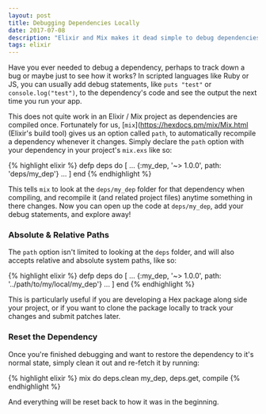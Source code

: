 ```yaml
---
layout: post
title: Debugging Dependencies Locally
date: 2017-07-08
description: "Elixir and Mix makes it dead simple to debug dependencies."
tags: elixir
---
```


Have you ever needed to debug a dependency, perhaps to track down a bug or maybe just to see how it works? In scripted languages like Ruby or JS, you can usually add debug statements, like `puts "test"` or `console.log("test")`, to the dependency's code and see the output the next time you run your app.

This does not quite work in an Elixir / Mix project as dependencies are compiled once. Fortunately for us, [`mix`](https://hexdocs.pm/mix/Mix.html (Elixir's build tool) gives us an option called `path`, to automatically recompile a dependency whenever it changes. Simply declare the `path` option with your dependency in your project's `mix.exs` like so:

{% highlight elixir %}
defp deps do
  [
    ...
    {:my_dep, '~> 1.0.0', path: 'deps/my_dep'}
    ...
  ]
end
{% endhighlight %}

This tells `mix` to look at the `deps/my_dep` folder for that dependency when compiling, and recompile it (and related project files) anytime something in there changes. Now you can open up the code at `deps/my_dep`, add your debug statements, and explore away!

### Absolute & Relative Paths

The `path` option isn't limited to looking at the `deps` folder, and will also accepts relative and absolute system paths, like so:

{% highlight elixir %}
defp deps do
  [
    ...
    {:my_dep, '~> 1.0.0', path: '../path/to/my/local/my_dep'}
    ...
  ]
end
{% endhighlight %}

This is particularly useful if you are developing a Hex package along side your project, or if you want to clone the package locally to track your changes and submit patches later.

### Reset the Dependency

Once you're finished debugging and want to restore the dependency to it's normal state, simply clean it out and re-fetch it by running:

{% highlight elixir %}
mix do deps.clean my_dep, deps.get, compile
{% endhighlight %}

And everything will be reset back to how it was in the beginning.
